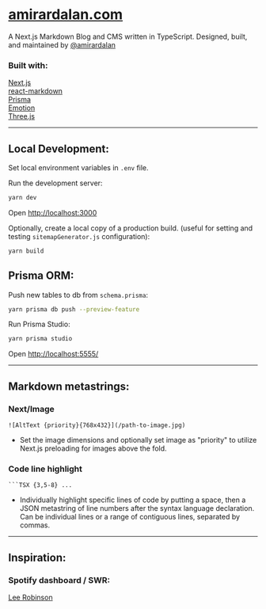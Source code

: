 # [amirardalan.com](https://amirardalan.com)

A Next.js Markdown Blog and CMS written in TypeScript. Designed, built, and maintained by [@amirardalan](https://github.com/amirardalan)

### Built with:

[Next.js](https://github.com/vercel/next.js/)  
[react-markdown](https://github.com/remarkjs/react-markdown)  
[Prisma](https://github.com/prisma/prisma)  
[Emotion](https://github.com/emotion-js/emotion)  
[Three.js](https://github.com/mrdoob/three.js/)  

---

## Local Development: 

Set local environment variables in `.env` file.

Run the development server:

```bash
yarn dev
```

Open [http://localhost:3000](http://localhost:3000)

Optionally, create a local copy of a production build. (useful for setting and testing `sitemapGenerator.js` configuration):

```bash
yarn build
```

## Prisma ORM:

Push new tables to db from `schema.prisma`:

```bash
yarn prisma db push --preview-feature
```

Run Prisma Studio:

```bash
yarn prisma studio
```

Open [http://localhost:5555/](http://localhost:5555/)

---

## Markdown metastrings:

### Next/Image
`![AltText {priority}{768x432}](/path-to-image.jpg)`
- Set the image dimensions and optionally set image as "priority" to utilize Next.js preloading for images above the fold.

### Code line highlight
` ```TSX {3,5-8} ... `
- Individually highlight specific lines of code by putting a space, then a JSON metastring of line numbers after the syntax language declaration. Can be individual lines or a range of contiguous lines, separated by commas.

---

## Inspiration:

### Spotify dashboard / SWR:
[Lee Robinson](https://github.com/leerob/leerob.io)




